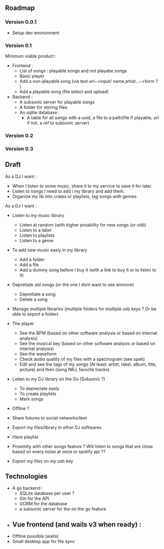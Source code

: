 
## Roadmap

### Version 0.0.1

- Setup dev environment

### Version 0.1

Minimum viable product :

- Frontend :
    - List of songs : playable songs and not playabe songs
    - Basic player
    - Add a non-playable song (via text url−>input/ name,artist...−>form ? )
    - Add a playable song (file select and upload)
- Backend :
    - A subsonic server for playable songs
    - A folder for storing files
    - An sqlite database :
        - A table for all songs with a uuid, a file to a path(file if playable, url if not, a ref to subsonic server)

### Version 0.2

### Version 0.3

## Draft
As a DJ I want :
- When I listen to some music, share it to my service to save it for later.
- Listen to songs I need to add i my library and add them.
- Organize my lib into crates or playlists, tag songs with genres

As a DJ I want :

- Listen to my music library
    - Listen at random (with higher proability for new songs (or old))
    - Listen to a label
    - Listen to playlists
    - Listen to a genre
- To add new music easly in my library
    - Add a folder
    - Add a file
    - Add a dummy song before I buy it (with a link to buy it or to listen to it)
- Depretiate old songs (or the one I dont want to see animore)
    - Depretiate a song
    - Delete a song
- Manage multiple libraries (multiple folders for multiple usb keys ? Or be able to export a folder)
- The player
    - See the BPM (based on other software analysis or based on internal analysis)
    - See the musical key (based on other software analysis or based on internal analysis)
    - See the waveform
    - Check audio quality of my files with a spectrogram (see spek)
    - Edit and see the tags of my songs (At least: artist, label, album, title, picture) and then (song NRJ, favorite
      tracks)
- Listen to my DJ library on the Go (Subsonic ?)
    - To depreciate easly
    - To create playlists
    - Mark songs
- Offline ?

- Share futures to social networks/text
- Export my files/library in other DJ softwares
- Have playlist
- Proximity with other songs feature ? Will listen to songs that are close based on every noise at once or spotify
  api ??
- Export my files on my usb key

## Technologies

- A go backend :
    - SQLite database per user ?
    - Gin for the API
    - GORM for the database
    - a subsonic server for the on the go feature
- Vue frontend (and wails v3 when ready) :
  - 
- Offline possible (wails)
- Small desktop app for file sync



